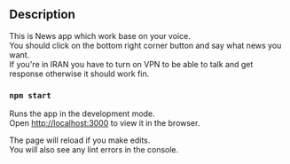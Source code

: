 ## Description

This is News app which work base on your voice. \
You should click on the bottom right corner button and say what news you want. \
If you're in IRAN you have to turn on VPN to be able to talk and get response otherwise it should work fin.

### `npm start`

Runs the app in the development mode.\
Open [http://localhost:3000](http://localhost:3000) to view it in the browser.

The page will reload if you make edits.\
You will also see any lint errors in the console.
